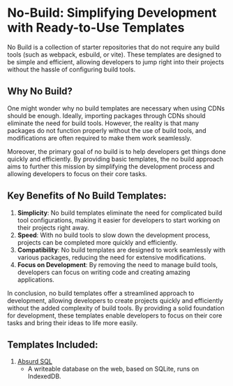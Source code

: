 # No-Build: Simplifying Development with Ready-to-Use Templates

No Build is a collection of starter repositories that do not require any build tools (such as webpack, esbuild, or vite). These templates are designed to be simple and efficient, allowing developers to jump right into their projects without the hassle of configuring build tools.

## Why No Build?

One might wonder why no build templates are necessary when using CDNs should be enough. Ideally, importing packages through CDNs should eliminate the need for build tools. However, the reality is that many packages do not function properly without the use of build tools, and modifications are often required to make them work seamlessly.

Moreover, the primary goal of no build is to help developers get things done quickly and efficiently. By providing basic templates, the no build approach aims to further this mission by simplifying the development process and allowing developers to focus on their core tasks.

## Key Benefits of No Build Templates:

1. **Simplicity**: No build templates eliminate the need for complicated build tool configurations, making it easier for developers to start working on their projects right away.
2. **Speed**: With no build tools to slow down the development process, projects can be completed more quickly and efficiently.
3. **Compatibility**: No build templates are designed to work seamlessly with various packages, reducing the need for extensive modifications.
4. **Focus on Development**: By removing the need to manage build tools, developers can focus on writing code and creating amazing applications.

In conclusion, no build templates offer a streamlined approach to development, allowing developers to create projects quickly and efficiently without the added complexity of build tools. By providing a solid foundation for development, these templates enable developers to focus on their core tasks and bring their ideas to life more easily.

## Templates Included:

1. [Absurd SQL](/absurd-sql/)
   - A writeable database on the web, based on SQLite, runs on IndexedDB.
